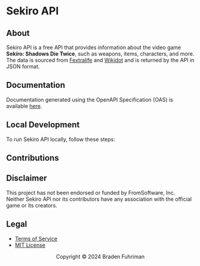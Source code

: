 # Sekiro API

## About

Sekiro API is a free API that provides information about the video game **Sekiro: Shadows Die Twice**, such as weapons, items, characters, and more. The data is sourced from [Fextralife](https://sekiroshadowsdietwice.wiki.fextralife.com/Sekiro+Shadows+Die+Twice+Wiki) and [Wikidot](http://sekirothegame.wikidot.com/) and is returned by the API in JSON format.

## Documentation

Documentation generated using the OpenAPI Specification (OAS) is available [here](http://sekiroapi.com/).

## Local Development

To run Sekiro API locally, follow these steps:

## Contributions

## Disclaimer

This project has not been endorsed or funded by FromSoftware, Inc. Neither Sekiro API nor its contributors have any association with the official game or its creators.

## Legal

- [Terms of Service](./docs/TERMS-OF-SERVICE.md)
- [MIT License](./LICENSE)

<div align="center">
  <p>Copyright &copy; 2024 Braden Fuhriman</p>
</div>